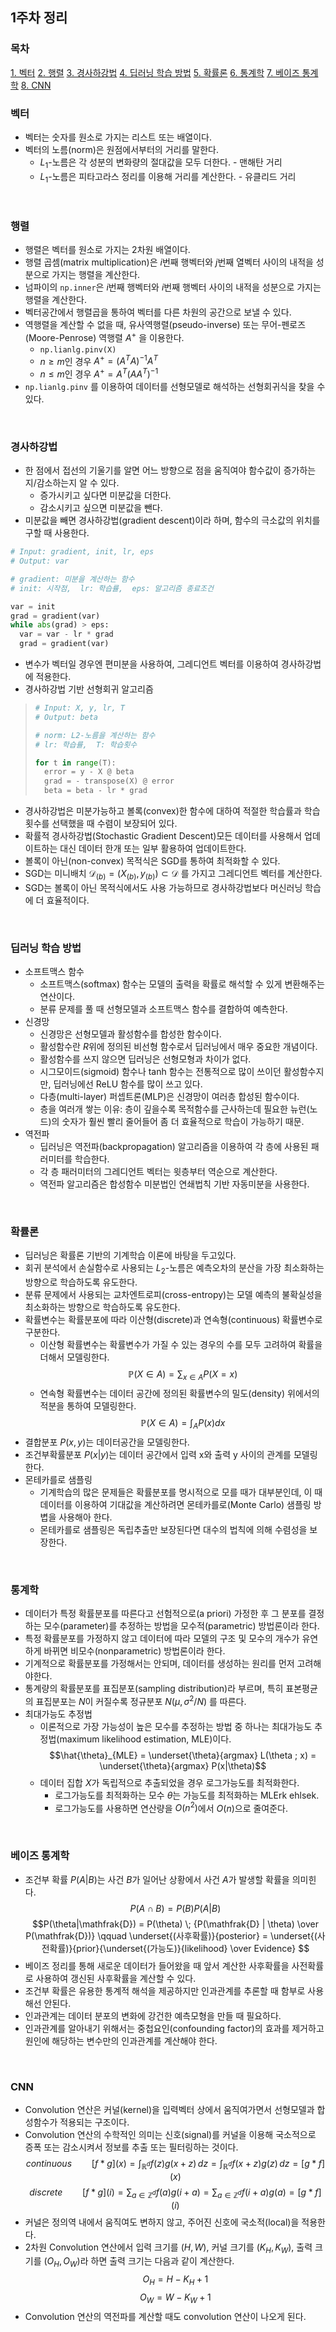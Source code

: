 ## 1주차 정리

### 목차
[1. 벡터](#벡터)
[2. 행렬](#행렬)
[3. 경사하강법](#경사하강법)
[4. 딥러닝 학습 방법](#딥러닝-학습-방법)
[5. 확률론](#확률론)
[6. 통계학](#통계학)
[7. 베이즈 통계학](#베이즈-통계학)
[8. CNN](#CNN)

### 벡터
* 벡터는 숫자를 원소로 가지는 리스트 또는 배열이다.
* 벡터의 노름(norm)은 원점에서부터의 거리를 말한다.
  * $L_{1}$-노름은 각 성분의 변화량의 절대값을 모두 더한다. - 맨해탄 거리
  * $L_{1}$-노름은 피타고라스 정리를 이용해 거리를 계산한다. - 유클리드 거리

<br />

### 행렬
* 행렬은 벡터를 원소로 가지는 2차원 배열이다.
* 행렬 곱셈(matrix multiplication)은 $i$번째 행벡터와 $j$번째 열벡터 사이의 내적을 성분으로 가지는 행렬을 계산한다.
* 넘파이의 ```np.inner```은 $i$번째 행벡터와 $i$번째 행벡터 사이의 내적을 성분으로 가지는 행렬을 계산한다.
* 벡터공간에서 행렬곱을 통하여 벡터를 다른 차원의 공간으로 보낼 수 있다.
* 역행렬을 계산할 수 없을 때, 유사역행렬(pseudo-inverse) 또는 무어-펜로즈(Moore-Penrose) 역행렬 $A^{+}$ 을 이용한다.
  * ```np.lianlg.pinv(X)```
  * $n \geq m$인 경우 $A^{+} = (A^{T}A)^{-1}A^{T}$
  * $n \leq m$인 경우 $A^{+} = A^{T}(AA^{T})^{-1}$
* ```np.lianlg.pinv``` 를 이용하여 데이터를 선형모델로 해석하는 선형회귀식을 찾을 수 있다. 

<br />

### 경사하강법
* 한 점에서 접선의 기울기를 알면 어느 방향으로 점을 움직여야 함수값이 증가하는지/감소하는지 알 수 있다.
  * 증가시키고 싶다면 미분값을 더한다.
  * 감소시키고 싶으면 미분값을 뺀다.
* 미분값을 빼면 경사하강법(gradient descent)이라 하며, 함수의 극소값의 위치를 구할 때 사용한다.
``` python
# Input: gradient, init, lr, eps
# Output: var

# gradient: 미분을 계산하는 함수
# init: 시작점,  lr: 학습률,  eps: 알고리즘 종료조건

var = init
grad = gradient(var)
while abs(grad) > eps:
  var = var - lr * grad
  grad = gradient(var)
```
* 변수가 벡터일 경우엔 편미분을 사용하여, 그레디언트 벡터를 이용하여 경사하강법에 적용한다.
* 경사하강법 기반 선형회귀 알고리즘
> ``` python
> # Input: X, y, lr, T
> # Output: beta
>
> # norm: L2-노름을 계산하는 함수
> # lr: 학습률,  T: 학습횟수
>
> for t in range(T):
>   error = y - X @ beta
>   grad = - transpose(X) @ error
>   beta = beta - lr * grad
> ```
* 경사하강법은 미분가능하고 볼록(convex)한 함수에 대하여 적절한 학습률과 학습횟수를 선택했을 때 수렴이 보장되어 있다.
* 확률적 경사하강법(Stochastic Gradient Descent)모든 데이터를 사용해서 업데이트하는 대신 데이터 한개 또는 일부 활용하여 업데이트한다.
* 볼록이 아닌(non-convex) 목적식은 SGD를 통하여 최적화할 수 있다.
* SGD는 미니배치 $\mathcal{D}_{(b)}=(X_{(b)},y_{(b)}) \subset \mathcal{D}$ 를 가지고 그레디언트 벡터를 계산한다.
* SGD는 볼록이 아닌 목적식에서도 사용 가능하므로 경사하강법보다 머신러닝 학습에 더 효율적이다.

<br />

### 딥러닝 학습 방법
* 소프트맥스 함수
  * 소프트맥스(softmax) 함수는 모델의 출력을 확률로 해석할 수 있게 변환해주는 연산이다.
  * 분류 문제를 풀 때 선형모델과 소프트맥스 함수를 결합하여 예측한다.
* 신경망
  * 신경망은 선형모델과 활성함수를 합성한 함수이다.
  * 활성함수란 $R$위에 정의된 비선형 함수로서 딥러닝에서 매우 중요한 개념이다.
  * 활성함수를 쓰지 않으면 딥러닝은 선형모형과 차이가 없다.
  * 시그모이드(sigmoid) 함수나 tanh 함수는 전통적으로 많이 쓰이던 활성함수지만, 딥러닝에선 ReLU 함수를 많이 쓰고 있다.
  * 다층(multi-layer) 퍼셉트론(MLP)은 신경망이 여러층 합성된 함수이다.
  * 층을 여러개 쌓는 이유: 층이 깊을수록 목적함수를 근사하는데 필요한 뉴런(노드)의 숫자가 훨씬 빨리 줄어들어 좀 더 효율적으로 학습이 가능하기 때문.
* 역전파
  * 딥러닝은 역전파(backpropagation) 알고리즘을 이용하여 각 층에 사용된 패러미터를 학습한다.
  * 각 층 패러미터의 그레디언트 벡터는 윗층부터 역순으로 계산한다.
  * 역전파 알고리즘은 합성함수 미분법인 연쇄법칙 기반 자동미분을 사용한다.

<br />

### 확률론
* 딥러닝은 확률론 기반의 기계학습 이론에 바탕을 두고있다.
* 회귀 분석에서 손실함수로 사용되는 $L_{2}$-노름은 예측오차의 분산을 가장 최소화하는 방향으로 학습하도록 유도한다.
* 분류 문제에서 사용되는 교차엔트로피(cross-entropy)는 모델 예측의 불확실성을 최소화하는 방향으로 학습하도록 유도한다.
* 확률변수는 확률분포에 따라 이산형(discrete)과 연속형(continuous) 확률변수로 구분한다.
  * 이산형 확률변수는 확률변수가 가질 수 있는 경우의 수를 모두 고려하여 확률을 더해서 모델링한다.
  $$\mathbb{P}(X \in A) = \sum_{x \in A} P(X = x)$$
  * 연속형 확률변수는 데이터 공간에 정의된 확률변수의 밀도(density) 위에서의 적분을 통하여 모델링한다.
  $$\mathbb{P}(X \in A) = \int_{A} P(x)dx$$
* 결합분포 $P(x, y)$는 데이터공간을 모델링한다.
* 조건부확률분포 $P(x|y)$는 데이터 공간에서 입력 x와 출력 y 사이의 관계를 모델링한다.
* 몬테카를로 샘플링
  * 기계학습의 많은 문제들은 확률분포를 명시적으로 모를 때가 대부분인데, 이 때 데이터를 이용하여 기대값을 계산하려면 몬테카를로(Monte Carlo) 샘플링 방볍을 사용해아 한다.
  * 몬테카를로 샘플링은 독립추출만 보장된다면 대수의 법칙에 의해 수렴성을 보장한다.

<br />

### 통계학
* 데이터가 특정 확률분포를 따른다고 선험적으로(a priori) 가정한 후 그 분포를 결정하는 모수(parameter)를 추정하는 방법을 모수적(parametric) 방법론이라 한다.
* 특정 확률분포를 가정하지 않고 데이터에 따라 모델의 구조 및 모수의 개수가 유연하게 바뀌면 비모수(nonparametric) 방법론이라 한다.
* 기계적으로 확률분포를 가정해서는 안되며, 데이터를 생성하는 원리를 먼저 고려해야한다.
* 통계량의 확률분포를 표집분포(sampling distribution)라 부르며, 특히 표본평균의 표집분포는 $N$이 커질수록 정규분포 $N(\mu, \sigma^2/N)$ 를 따른다.
* 최대가능도 추정법
  * 이론적으로 가장 가능성이 높은 모수를 추정하는 방법 중 하나는 최대가능도 추정법(maximum likelihood estimation, MLE)이다.
  $$\hat{\theta}_{MLE} = \underset{\theta}{argmax} L(\theta ; x) = \underset{\theta}{argmax} P(x|\theta)$$
  * 데이터 집합 $X$가 독립적으로 추출되었을 경우 로그가능도를 최적화한다.
    * 로그가능도를 최적화하는 모수 $\theta$는 가능도를 최적화하는 MLErk ehlsek.
    * 로그가능도를 사용하면 연산량을 $O(n^2)$에서 $O(n)$으로 줄여준다.

<br />

### 베이즈 통계학
* 조건부 확률 $P(A|B)$는 사건 $B$가 일어난 상황에서 사건 $A$가 발생할 확률을 의미힌다.
$$P(A \cap B) = P(B)P(A|B)$$
$$P(\theta|\mathfrak{D}) = P(\theta) \; {P(\mathfrak{D} | \theta) \over P(\mathfrak{D})} \qquad \underset{(사후확률)}{posterior} = \underset{(사전확률)}{prior}{\underset{(가능도)}{likelihood} \over Evidence}
$$
* 베이즈 정리를 통해 새로운 데이터가 들어왔을 때 앞서 계산한 사후확률을 사전확률로 사용하여 갱신된 사후확률을 계산할 수 있다.
* 조건부 확률은 유용한 통계적 해석을 제공하지만 인과관계를 추론할 때 함부로 사용해선 안된다.
* 인과관계는 데이터 분포의 변화에 강건한 예측모형을 만들 때 필요하다.
* 인과관계를 알아내기 위해서는 중첩요인(confounding factor)의 효과를 제거하고 원인에 해당하는 변수만의 인과관계를 계산해야 한다.

<br />

### CNN
* Convolution 연산은 커널(kernel)을 입력벡터 상에서 움직여가면서 선형모델과 합성함수가 적용되는 구조이다.
* Convolution 연산의 수학적인 의미는 신호(signal)를 커널을 이용해 국소적으로 증폭 또는 감소시켜서 정보를 추출 또는 필터링하는 것이다.
$$continuous \qquad [f*g](x) = \int_{\mathbb{R}^{d}}f(z)g(x+z)\,dz = \int_{\mathbb{R}^{d}}f(x+z)g(z)\,dz = [g*f](x)$$
$$discrete \qquad [f*g](i) = \sum_{a\in\mathbb{Z}^{d}}f(a)g(i+a) = \sum_{a\in\mathbb{Z}^d}f(i+a)g(a) = [g*f](i)$$
* 커널은 정의역 내에서 움직여도 변하지 않고, 주어진 신호에 국소적(local)을 적용한다.
* 2차원 Convolution 연산에서 입력 크기를 $(H, W)$, 커널 크기를 $(K_H, K_W)$, 출력 크기를 $(O_H, O_W)$라 하면 출력 크기는 다음과 같이 계산한다.
$$O_H = H - K_H + 1$$
$$O_W = W - K_W + 1$$
* Convolution 연산의 역전파를 계산할 때도 convolution 연산이 나오게 된다.